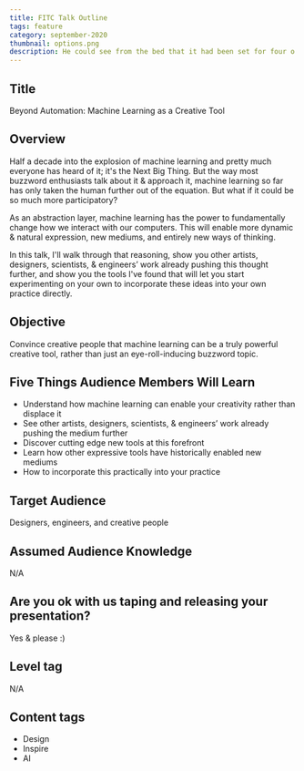 ```yaml
---
title: FITC Talk Outline
tags: feature
category: september-2020
thumbnail: options.png
description: He could see from the bed that it had been set for four o'clock as it should have been; it certainly must have rung. Yes, but was it possible to quietly sleep through that furniture-rattling noise? True, he had not slept peacefully, but probably all the more deeply because of that. What should he do now?
---
```


## Title
Beyond Automation: Machine Learning as a Creative Tool

## Overview
Half a decade into the explosion of machine learning and pretty much everyone has heard of it; it's the Next Big Thing. But the way most buzzword enthusiasts talk about it & approach it, machine learning so far has only taken the human further out of the equation. But what if it could be so much more participatory?

As an abstraction layer, machine learning has the power to fundamentally change how we interact with our computers. This will enable more dynamic & natural expression, new mediums, and entirely new ways of thinking.

In this talk, I'll walk through that reasoning, show you other artists, designers, scientists, & engineers’ work already pushing this thought further, and show you the tools I've found that will let you start experimenting on your own to incorporate these ideas into your own practice directly.

## Objective
Convince creative people that machine learning can be a truly powerful creative tool, rather than just an eye-roll-inducing buzzword topic.

## Five Things Audience Members Will Learn
* Understand how machine learning can enable your creativity rather than displace it
* See other artists, designers, scientists, & engineers’ work already pushing the medium further
* Discover cutting edge new tools at this forefront
* Learn how other expressive tools have historically enabled new mediums
* How to incorporate this practically into your practice

## Target Audience
Designers, engineers, and creative people

## Assumed Audience Knowledge
N/A

## Are you ok with us taping and releasing your presentation?
Yes & please :)

## Level tag
N/A

## Content tags
* Design
* Inspire
* AI
